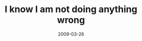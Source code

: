---
layout: base.njk
title : 'I know I am not doing anything wrong' 
view_title : 'I know I am not doing anything wrong' 
year : '2009' 
date : '2009-03-26' 
img_file : '/drawing/iknowiamnotdoinganythingwrong.png' 
html_file : 'iknowiamnotdoinganythingwrong' 
next_html : 'letsrunawaytothepast.html' 
year_order : '107' 
permalink : "title/{{html_file}}.html"
---